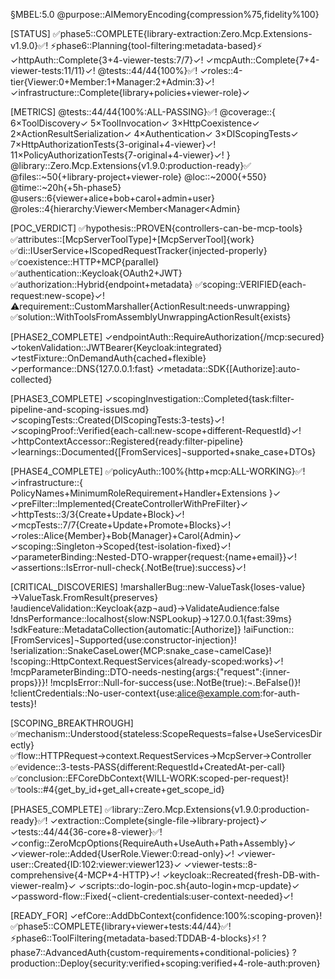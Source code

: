 §MBEL:5.0
@purpose::AIMemoryEncoding{compression%75,fidelity%100}

[STATUS]
✅phase5::COMPLETE{library-extraction:Zero.Mcp.Extensions-v1.9.0}✅!
⚡phase6::Planning{tool-filtering:metadata-based}⚡
✓httpAuth::Complete{3+4-viewer-tests:7/7}✓!
✓mcpAuth::Complete{7+4-viewer-tests:11/11}✓!
@tests::44/44{100%}✅!
✓roles::4-tier{Viewer:0+Member:1+Manager:2+Admin:3}✓!
✓infrastructure::Complete{library+policies+viewer-role}✓

[METRICS]
@tests::44/44{100%:ALL-PASSING}✅!
@coverage::{
  6×ToolDiscovery✓
  5×ToolInvocation✓
  3×HttpCoexistence✓
  2×ActionResultSerialization✓
  4×Authentication✓
  3×DIScopingTests✓
  7×HttpAuthorizationTests{3-original+4-viewer}✓!
  11×PolicyAuthorizationTests{7-original+4-viewer}✓!
}
@library::Zero.Mcp.Extensions{v1.9.0:production-ready}✅
@files::~50{+library-project+viewer-role}
@loc::~2000{+550}
@time::~20h{+5h-phase5}
@users::6{viewer+alice+bob+carol+admin+user}
@roles::4{hierarchy:Viewer<Member<Manager<Admin}

[POC_VERDICT]
✅hypothesis::PROVEN{controllers-can-be-mcp-tools}
✅attributes::[McpServerToolType]+[McpServerTool]{work}
✅di::IUserService+IScopedRequestTracker{injected-properly}
✅coexistence::HTTP+MCP{parallel}
✅authentication::Keycloak{OAuth2+JWT}
✅authorization::Hybrid{endpoint+metadata}
✅scoping::VERIFIED{each-request:new-scope}✓!
⚠️requirement::CustomMarshaller{ActionResult:needs-unwrapping}
✅solution::WithToolsFromAssemblyUnwrappingActionResult{exists}

[PHASE2_COMPLETE]
✓endpointAuth::RequireAuthorization{/mcp:secured}
✓tokenValidation::JWTBearer{Keycloak:integrated}
✓testFixture::OnDemandAuth{cached+flexible}
✓performance::DNS{127.0.0.1:fast}
✓metadata::SDK{[Authorize]:auto-collected}

[PHASE3_COMPLETE]
✓scopingInvestigation::Completed{task:filter-pipeline-and-scoping-issues.md}
✓scopingTests::Created{DIScopingTests:3-tests}✓!
✓scopingProof::Verified{each-call:new-scope+different-RequestId}✓!
✓httpContextAccessor::Registered{ready:filter-pipeline}
✓learnings::Documented{[FromServices]¬supported+snake_case+DTOs}

[PHASE4_COMPLETE]
✅policyAuth::100%{http+mcp:ALL-WORKING}✅!
✓infrastructure::{
  PolicyNames+MinimumRoleRequirement+Handler+Extensions
}✓
✓preFilter::Implemented{CreateControllerWithPreFilter}✓
✓httpTests::3/3{Create+Update+Block}✓!
✓mcpTests::7/7{Create+Update+Promote+Blocks}✓!
✓roles::Alice{Member}+Bob{Manager}+Carol{Admin}✓
✓scoping::Singleton→Scoped{test-isolation-fixed}✓!
✓parameterBinding::Nested-DTO-wrapper{request:{name+email}}✓!
✓assertions::IsError-null-check{.NotBe(true):success}✓!

[CRITICAL_DISCOVERIES]
!marshallerBug::new-ValueTask{loses-value}→ValueTask.FromResult{preserves}
!audienceValidation::Keycloak{azp¬aud}→ValidateAudience:false
!dnsPerformance::localhost{slow:NSPLookup}→127.0.0.1{fast:39ms}
!sdkFeature::MetadataCollection{automatic:[Authorize]}
!aiFunction::[FromServices]¬Supported{use:constructor-injection}!
!serialization::SnakeCaseLower{MCP:snake_case¬camelCase}!
!scoping::HttpContext.RequestServices{already-scoped:works}✓!
!mcpParameterBinding::DTO-needs-nesting{args:{"request":{inner-props}}}!
!mcpIsError::Null-for-success{use:.NotBe(true):¬.BeFalse()}!
!clientCredentials::No-user-context{use:alice@example.com:for-auth-tests}!

[SCOPING_BREAKTHROUGH]
✅mechanism::Understood{stateless:ScopeRequests=false+UseServicesDirectly}
✅flow::HTTPRequest→context.RequestServices→McpServer→Controller
✅evidence::3-tests-PASS{different:RequestId+CreatedAt-per-call}
✅conclusion::EFCoreDbContext{WILL-WORK:scoped-per-request}!
✅tools::#4{get_by_id+get_all+create+get_scope_id}

[PHASE5_COMPLETE]
✅library::Zero.Mcp.Extensions{v1.9.0:production-ready}✅!
✓extraction::Complete{single-file→library-project}✓
✓tests::44/44{36-core+8-viewer}✅!
✓config::ZeroMcpOptions{RequireAuth+UseAuth+Path+Assembly}✓
✓viewer-role::Added{UserRole.Viewer:0:read-only}✓!
✓viewer-user::Created{ID:102:viewer:viewer123}✓
✓viewer-tests::8-comprehensive{4-MCP+4-HTTP}✓!
✓keycloak::Recreated{fresh-DB-with-viewer-realm}✓
✓scripts::do-login-poc.sh{auto-login+mcp-update}✓
✓password-flow::Fixed{¬client-credentials:user-context-needed}✓!

[READY_FOR]
✓efCore::AddDbContext{confidence:100%:scoping-proven}!
✅phase5::COMPLETE{library+viewer+tests:44/44}✅!
⚡phase6::ToolFiltering{metadata-based:TDDAB-4-blocks}⚡!
?phase7::AdvancedAuth{custom-requirements+conditional-policies}
?production::Deploy{security:verified+scoping:verified+4-role-auth:proven}
